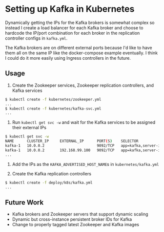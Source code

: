 # Setting up Kafka in Kubernetes

Dynamically getting the IPs for the Kafka brokers is somewhat complex so instead I create a load balancer for each Kafka broker and choose to hardcode the IP/port combination for each broker in the replication controller configs in `kafka.yml`.

The Kafka brokers are on different external ports because I'd like to have them all on the same IP like the docker-compose example eventually. I think I could do it more easily using Ingress controllers in the future.

## Usage

1. Create the Zookeeper services, Zookeeper replication controllers, and Kafka services

  ```sh
  $ kubectl create -f kubernetes/zookeeper.yml
  ...
  $ kubectl create -f kubernetes/kafka-svc.yml
  ...
  ```

1. Run `kubectl get svc -w` and wait for the Kafka services to be assigned their external IPs

  ```sh
  $ kubectl get svc -w
  NAME      CLUSTER_IP     EXTERNAL_IP      PORT(S)    SELECTOR                AGE
  kafka-1   10.0.0.2                        9092/TCP   app=kafka,server-id=1   47s
  kafka-1   10.0.0.2       192.168.99.100   9092/TCP   app=kafka,server-id=1   54s
  ...
  ```

1. Add the IPs as the `KAFKA_ADVERTISED_HOST_NAME`s in `kubernetes/kafka.yml`

1. Create the Kafka replication controllers

  ```sh
  $ kubectl create -f deploy/k8s/kafka.yml
  ...
  ```

## Future Work

- Kafka brokers and Zookeeper servers that support dynamic scaling
- Dynamic but cross-instance persistent broker IDs for Kafka
- Change to properly tagged latest Zookeeper and Kafka images

